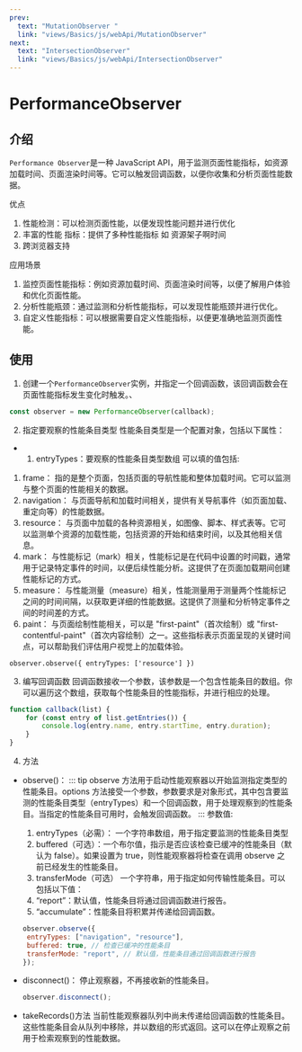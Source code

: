 ```yaml
---
prev:
  text: "MutationObserver "
  link: "views/Basics/js/webApi/MutationObserver"
next:
  text: "IntersectionObserver"
  link: "views/Basics/js/webApi/IntersectionObserver"
---
```


# PerformanceObserver

## 介绍

`Performance Observer`是一种 JavaScript API，用于监测页面性能指标，如资源加载时间、页面渲染时间等。它可以触发回调函数，以便你收集和分析页面性能数据。

优点

1. 性能检测：可以检测页面性能，以便发现性能问题并进行优化
2. 丰富的性能 指标：提供了多种性能指标 如 资源架子啊时间
3. 跨浏览器支持

应用场景

1. 监控页面性能指标：例如资源加载时间、页面渲染时间等，以便了解用户体验和优化页面性能。
2. 分析性能瓶颈：通过监测和分析性能指标，可以发现性能瓶颈并进行优化。
3. 自定义性能指标：可以根据需要自定义性能指标，以便更准确地监测页面性能。

## 使用

1. 创建一个`PerformanceObserver`实例，并指定一个回调函数，该回调函数会在页面性能指标发生变化时触发。、

```javascript
const observer = new PerformanceObserver(callback);
```

2. 指定要观察的性能条目类型 性能条目类型是一个配置对象，包括以下属性：

- 1. entryTypes：要观察的性能条目类型数组
     可以填的值包括:

1. frame： 指的是整个页面，包括页面的导航性能和整体加载时间。它可以监测与整个页面的性能相关的数据。
2. navigation： 与页面导航和加载时间相关，提供有关导航事件（如页面加载、重定向等）的性能数据。
3. resource： 与页面中加载的各种资源相关，如图像、脚本、样式表等。它可以监测单个资源的加载性能，包括资源的开始和结束时间，以及其他相关信息。
4. mark： 与性能标记（mark）相关，性能标记是在代码中设置的时间戳，通常用于记录特定事件的时间，以便后续性能分析。这提供了在页面加载期间创建性能标记的方式。
5. measure： 与性能测量（measure）相关，性能测量用于测量两个性能标记之间的时间间隔，以获取更详细的性能数据。这提供了测量和分析特定事件之间的时间差的方式。
6. paint： 与页面绘制性能相关，可以是 "first-paint"（首次绘制）或 "first-contentful-paint"（首次内容绘制）之一。这些指标表示页面呈现的关键时间点，可以帮助我们评估用户视觉上的加载体验。

```
observer.observe({ entryTypes: ['resource'] })
```

3. 编写回调函数
   回调函数接收一个参数，该参数是一个包含性能条目的数组。你可以遍历这个数组，获取每个性能条目的性能指标，并进行相应的处理。

```javascript
function callback(list) {
	for (const entry of list.getEntries()) {
		console.log(entry.name, entry.startTime, entry.duration);
	}
}
```

4. 方法
- observe()：
   ::: tip
   observe 方法用于启动性能观察器以开始监测指定类型的性能条目。options 方法接受一个参数，参数要求是对象形式，其中包含要监测的性能条目类型（entryTypes）和一个回调函数，用于处理观察到的性能条目。当指定的性能条目可用时，会触发回调函数。
   :::
   参数值:
   1. entryTypes（必需）： 一个字符串数组，用于指定要监测的性能条目类型
   2. buffered（可选）：一个布尔值，指示是否应该检查已缓冲的性能条目（默认为 false）。如果设置为 true，则性能观察器将检查在调用 observe 之前已经发生的性能条目。
   3. transferMode（可选） 一个字符串，用于指定如何传输性能条目。可以包括以下值：
   4. “report”：默认值，性能条目将通过回调函数进行报告。
   5. “accumulate”：性能条目将积累并传递给回调函数。

   ```javascript
   observer.observe({
   	entryTypes: ["navigation", "resource"],
   	buffered: true, // 检查已缓冲的性能条目
   	transferMode: "report", // 默认值，性能条目通过回调函数进行报告
   });
   ```

- disconnect()：
   停止观察器，不再接收新的性能条目。

   ```javascript
   observer.disconnect();
   ```
- takeRecords()方法
   当前性能观察器队列中尚未传递给回调函数的性能条目。这些性能条目会从队列中移除，并以数组的形式返回。这可以在停止观察之前用于检索观察到的性能数据。
